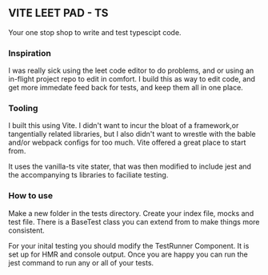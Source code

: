 ## VITE LEET PAD - TS

Your one stop shop to write and test typescipt code.

### Inspiration

I was really sick using the leet code editor to do problems, and or using an in-flight project repo to edit in comfort. I build this as way to edit code, and get more immedate feed back for tests, and keep them all in one place.

### Tooling

I built this using Vite. I didn't want to incur the bloat of a framework,or tangentially related libraries, but I also didn't want to wrestle with the bable and/or webpack configs for too much. Vite offered a great place to start from.

It uses the vanilla-ts vite stater, that was then modified to include jest and the accompanying ts libraries to faciliate testing.

### How to use

Make a new folder in the tests directory. Create your index file, mocks and test file. There is a BaseTest class you can extend from to make things more consistent.

For your inital testing you should modify the TestRunner Component. It is set up for HMR and console output. Once you are happy you can run the jest command to run any or all of your tests.
